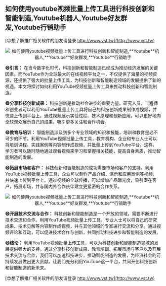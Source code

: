## **如何使用youtube视频批量上传工具进行科技创新和智能制造,**Youtube**机器人,**Youtube**好友群发,**Youtube**行销助手**

[😍想了解推广相关软件的朋友请登录 http://www.vst.tw](http://www.vst.tw)

 <center><img src="https://vst.tw/MP4/tuiguang/png/8.png" alt="如何使用youtube视频批量上传工具进行科技创新和智能制造,**Youtube**机器人,**Youtube**好友群发,**Youtube**行销助手"></center>

**😄引言：**
在当今数字化时代，科技创新和智能制造已经成为推动经济发展的关键因素。而YouTube作为全球最大的在线视频平台之一，不仅提供了海量的视频资源，还提供了强大的批量上传工具，为科技创新和智能制造领域的发展提供了新的机遇。本文将探讨如何利用YouTube视频批量上传工具来推动科技创新和智能制造。

**😄分享科技创新成果：**
科技创新是推动社会进步的重要力量。研究人员、工程师和创业者可以利用YouTube批量上传工具将自己的科技创新成果制作成视频，并快速上传到平台上。通过视频展示实验过程、技术原理和创新应用，可以更好地向全球观众展示自己的成果，吸引更多关注和合作机会。

**😄教育与培训：**
智能制造涉及到多个专业领域的知识和技能，培训和教育是必不可少的环节。利用YouTube视频批量上传工具，教育机构、企业和专业人士可以将培训课程、实践案例等内容制作成视频，并批量上传到YouTube平台。这样，学习者可以随时随地通过观看视频来学习和掌握相关技能，提高自身素质，推动智能制造的发展。

**😄拓展市场和客户：**
科技创新和智能制造的成功需要市场和客户的支持。利用YouTube视频批量上传工具，企业可以制作产品介绍、演示和应用案例等视频，并快速上传到平台上。通过视频的全球传播，可以增加产品曝光度，吸引潜在客户，拓展市场，并与国内外合作伙伴建立更紧密的合作关系。

 <center><img src="https://vst.tw/MP4/tuiguang/png/5.png" alt="如何使用youtube视频批量上传工具进行科技创新和智能制造,**Youtube**机器人,**Youtube**好友群发,**Youtube**行销助手"></center>

**😄开展技术交流与合作：**
科技创新和智能制造是一个开放的领域，需要不断进行技术交流和合作。利用YouTube视频批量上传工具，专业人士可以将自己的研究成果、技术见解等内容制作成视频，并与其他领域的专家进行交流和分享。通过视频评论和互动，可以促进技术合作与创新，共同推动科技进步和智能制造的发展。

**😄结论：**
利用YouTube视频批量上传工具，可以为科技创新和智能制造领域的发展提供强大的支持。通过分享科技创新成果、教育培训、拓展市场与客户以及开展技术交流与合作，我们可以加速科技进步，推动智能制造的发展，为经济社会的可持续发展做出更大贡献。让我们充分利用YouTube这一平台，共同开创科技创新和智能制造的新未来。

[😍想了解推广相关软件的朋友请登录 http://www.vst.tw](http://www.vst.tw)




